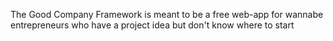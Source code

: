 The Good Company Framework is meant to be a free web-app for wannabe entrepreneurs who have a project idea but don't know where to start
